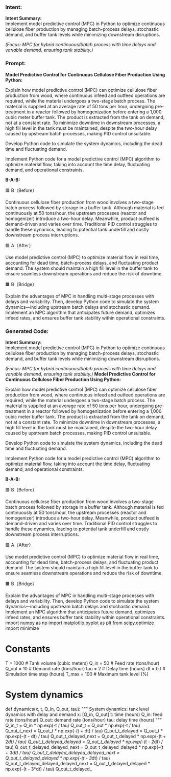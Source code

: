 ### Intent:
**Intent Summary:**  
Implement model predictive control (MPC) in Python to optimize continuous cellulose fiber production by managing batch-process delays, stochastic demand, and buffer tank levels while minimizing downstream disruptions.  

*(Focus: MPC for hybrid continuous/batch process with time delays and variable demand, ensuring tank stability.)*

### Prompt:
**Model Predictive Control for Continuous Cellulose Fiber Production Using Python:**

Explain how model predictive control (MPC) can optimize cellulose fiber production from wood, where continuous infeed and outfeed operations are required, while the material undergoes a two-stage batch process. The material is supplied at an average rate of 50 tons per hour, undergoing pre-treatment in a reactor followed by homogenization before entering a 1,000 cubic meter buffer tank. The product is extracted from the tank on demand, not at a constant rate. To minimize downtime in downstream processes, a high fill level in the tank must be maintained, despite the two-hour delay caused by upstream batch processes, making PID control unsuitable.

Develop Python code to simulate the system dynamics, including the dead time and fluctuating demand.

Implement Python code for a model predictive control (MPC) algorithm to optimize material flow, taking into account the time delay, fluctuating demand, and operational constraints.

**B-A-B:**

🟥 B（Before）

Continuous cellulose fiber production from wood involves a two-stage batch process followed by storage in a buffer tank. Although material is fed continuously at 50 tons/hour, the upstream processes (reactor and homogenizer) introduce a two-hour delay. Meanwhile, product outfeed is demand-driven and varies over time. Traditional PID control struggles to handle these dynamics, leading to potential tank underfill and costly downstream process interruptions.

🟩 A（After）

Use model predictive control (MPC) to optimize material flow in real time, accounting for dead time, batch-process delays, and fluctuating product demand. The system should maintain a high fill level in the buffer tank to ensure seamless downstream operations and reduce the risk of downtime.

🟧 B（Bridge）

Explain the advantages of MPC in handling multi-stage processes with delays and variability. Then, develop Python code to simulate the system dynamics—including upstream batch delays and stochastic demand. Implement an MPC algorithm that anticipates future demand, optimizes infeed rates, and ensures buffer tank stability within operational constraints.

### Generated Code:
**Intent Summary:**  
Implement model predictive control (MPC) in Python to optimize continuous cellulose fiber production by managing batch-process delays, stochastic demand, and buffer tank levels while minimizing downstream disruptions.  

*(Focus: MPC for hybrid continuous/batch process with time delays and variable demand, ensuring tank stability.)*
**Model Predictive Control for Continuous Cellulose Fiber Production Using Python:**

Explain how model predictive control (MPC) can optimize cellulose fiber production from wood, where continuous infeed and outfeed operations are required, while the material undergoes a two-stage batch process. The material is supplied at an average rate of 50 tons per hour, undergoing pre-treatment in a reactor followed by homogenization before entering a 1,000 cubic meter buffer tank. The product is extracted from the tank on demand, not at a constant rate. To minimize downtime in downstream processes, a high fill level in the tank must be maintained, despite the two-hour delay caused by upstream batch processes, making PID control unsuitable.

Develop Python code to simulate the system dynamics, including the dead time and fluctuating demand.

Implement Python code for a model predictive control (MPC) algorithm to optimize material flow, taking into account the time delay, fluctuating demand, and operational constraints.

**B-A-B:**

🟥 B（Before）

Continuous cellulose fiber production from wood involves a two-stage batch process followed by storage in a buffer tank. Although material is fed continuously at 50 tons/hour, the upstream processes (reactor and homogenizer) introduce a two-hour delay. Meanwhile, product outfeed is demand-driven and varies over time. Traditional PID control struggles to handle these dynamics, leading to potential tank underfill and costly downstream process interruptions.

🟩 A（After）

Use model predictive control (MPC) to optimize material flow in real time, accounting for dead time, batch-process delays, and fluctuating product demand. The system should maintain a high fill level in the buffer tank to ensure seamless downstream operations and reduce the risk of downtime.

🟧 B（Bridge）

Explain the advantages of MPC in handling multi-stage processes with delays and variability. Then, develop Python code to simulate the system dynamics—including upstream batch delays and stochastic demand. Implement an MPC algorithm that anticipates future demand, optimizes infeed rates, and ensures buffer tank stability within operational constraints.
import numpy as np
import matplotlib.pyplot as plt
from scipy.optimize import minimize

# Constants
T = 1000  # Tank volume (cubic meters)
Q_in = 50  # Feed rate (tons/hour)
Q_out = 10  # Demand rate (tons/hour)
tau = 2  # Delay time (hours)
dt = 0.1  # Simulation time step (hours)
T_max = 100  # Maximum tank level (%)

# System dynamics
def dynamics(x, t, Q_in, Q_out, tau):
    """
    System dynamics: tank level dynamics with delay and demand
    x: [Q_in, Q_out]
    t: time (hours)
    Q_in: feed rate (tons/hour)
    Q_out: demand rate (tons/hour)
    tau: delay time (hours)
    """
    Q_in_t = Q_in * np.exp(-t / tau)
    Q_out_t = Q_out * np.exp(-t / tau)
    Q_out_t_next = Q_out_t * np.exp(-(t + dt) / tau)
    Q_out_t_delayed = Q_out_t * np.exp(-(t - dt) / tau)
    Q_out_t_delayed_next = Q_out_t_delayed * np.exp(-(t + 2*dt) / tau)
    Q_out_t_delayed_delayed = Q_out_t_delayed * np.exp(-(t - 2*dt) / tau)
    Q_out_t_delayed_delayed_next = Q_out_t_delayed_delayed * np.exp(-(t + 3*dt) / tau)
    Q_out_t_delayed_delayed_delayed_next = Q_out_t_delayed_delayed * np.exp(-(t - 3*dt) / tau)
    Q_out_t_delayed_delayed_delayed_next = Q_out_t_delayed_delayed * np.exp(-(t - 3*dt) / tau)
    Q_out_t_delayed_
